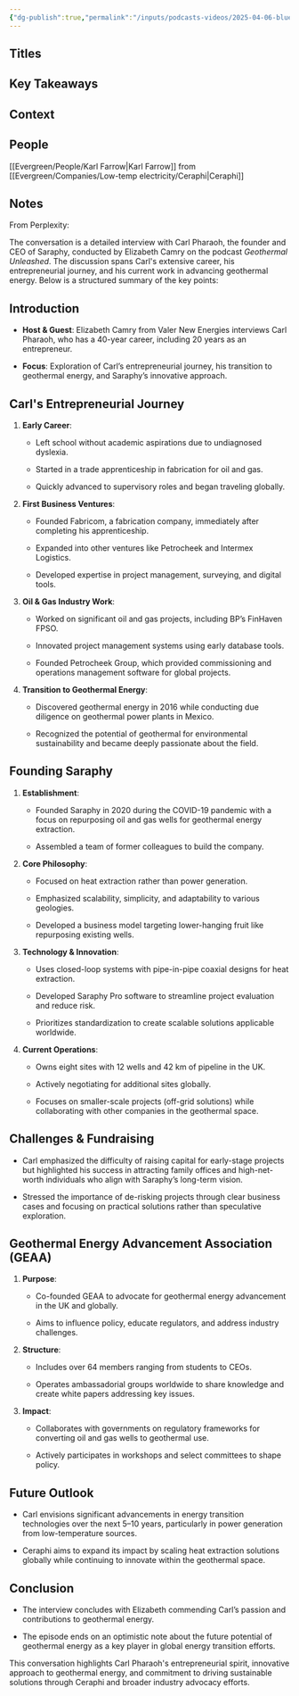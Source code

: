 ```yaml
---
{"dg-publish":true,"permalink":"/inputs/podcasts-videos/2025-04-06-blueprints-to-brilliance-an-entrepreneur-s-journey-with-karl-farrow-founder-and-ceo-of-ceraphi-geothermal-unleashed/","tags":["podcast_notes"]}
---
```


## Titles


## Key Takeaways


## Context



## People
[[Evergreen/People/Karl Farrow\|Karl Farrow]] from [[Evergreen/Companies/Low-temp electricity/Ceraphi\|Ceraphi]]


## Notes

From Perplexity:


The conversation is a detailed interview with Carl Pharaoh, the founder and CEO of Saraphy, conducted by Elizabeth Camry on the podcast _Geothermal Unleashed_. The discussion spans Carl's extensive career, his entrepreneurial journey, and his current work in advancing geothermal energy. Below is a structured summary of the key points:

## **Introduction**

- **Host & Guest**: Elizabeth Camry from Valer New Energies interviews Carl Pharaoh, who has a 40-year career, including 20 years as an entrepreneur.
    
- **Focus**: Exploration of Carl’s entrepreneurial journey, his transition to geothermal energy, and Saraphy’s innovative approach.
    

## **Carl's Entrepreneurial Journey**

1. **Early Career**:
    
    - Left school without academic aspirations due to undiagnosed dyslexia.
        
    - Started in a trade apprenticeship in fabrication for oil and gas.
        
    - Quickly advanced to supervisory roles and began traveling globally.
        
2. **First Business Ventures**:
    
    - Founded Fabricom, a fabrication company, immediately after completing his apprenticeship.
        
    - Expanded into other ventures like Petrocheek and Intermex Logistics.
        
    - Developed expertise in project management, surveying, and digital tools.
        
3. **Oil & Gas Industry Work**:
    
    - Worked on significant oil and gas projects, including BP’s FinHaven FPSO.
        
    - Innovated project management systems using early database tools.
        
    - Founded Petrocheek Group, which provided commissioning and operations management software for global projects.
        
4. **Transition to Geothermal Energy**:
    
    - Discovered geothermal energy in 2016 while conducting due diligence on geothermal power plants in Mexico.
        
    - Recognized the potential of geothermal for environmental sustainability and became deeply passionate about the field.
        

## **Founding Saraphy**

1. **Establishment**:
    
    - Founded Saraphy in 2020 during the COVID-19 pandemic with a focus on repurposing oil and gas wells for geothermal energy extraction.
        
    - Assembled a team of former colleagues to build the company.
        
2. **Core Philosophy**:
    
    - Focused on heat extraction rather than power generation.
        
    - Emphasized scalability, simplicity, and adaptability to various geologies.
        
    - Developed a business model targeting lower-hanging fruit like repurposing existing wells.
        
3. **Technology & Innovation**:
    
    - Uses closed-loop systems with pipe-in-pipe coaxial designs for heat extraction.
        
    - Developed Saraphy Pro software to streamline project evaluation and reduce risk.
        
    - Prioritizes standardization to create scalable solutions applicable worldwide.
        
4. **Current Operations**:
    
    - Owns eight sites with 12 wells and 42 km of pipeline in the UK.
        
    - Actively negotiating for additional sites globally.
        
    - Focuses on smaller-scale projects (off-grid solutions) while collaborating with other companies in the geothermal space.
        

## **Challenges & Fundraising**

- Carl emphasized the difficulty of raising capital for early-stage projects but highlighted his success in attracting family offices and high-net-worth individuals who align with Saraphy’s long-term vision.
    
- Stressed the importance of de-risking projects through clear business cases and focusing on practical solutions rather than speculative exploration.
    

## **Geothermal Energy Advancement Association (GEAA)**

1. **Purpose**:
    
    - Co-founded GEAA to advocate for geothermal energy advancement in the UK and globally.
        
    - Aims to influence policy, educate regulators, and address industry challenges.
        
2. **Structure**:
    
    - Includes over 64 members ranging from students to CEOs.
        
    - Operates ambassadorial groups worldwide to share knowledge and create white papers addressing key issues.
        
3. **Impact**:
    
    - Collaborates with governments on regulatory frameworks for converting oil and gas wells to geothermal use.
        
    - Actively participates in workshops and select committees to shape policy.
        

## **Future Outlook**

- Carl envisions significant advancements in energy transition technologies over the next 5–10 years, particularly in power generation from low-temperature sources.
    
- Ceraphi aims to expand its impact by scaling heat extraction solutions globally while continuing to innovate within the geothermal space.
    

## **Conclusion**

- The interview concludes with Elizabeth commending Carl’s passion and contributions to geothermal energy.
    
- The episode ends on an optimistic note about the future potential of geothermal energy as a key player in global energy transition efforts.
    

This conversation highlights Carl Pharaoh's entrepreneurial spirit, innovative approach to geothermal energy, and commitment to driving sustainable solutions through Ceraphi and broader industry advocacy efforts.